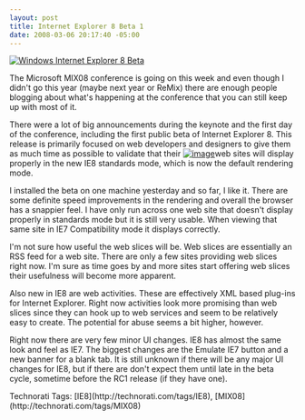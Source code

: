 ```yaml
---
layout: post
title: Internet Explorer 8 Beta 1
date: 2008-03-06 20:17:40 -05:00
---
```


[![Windows Internet Explorer 8 Beta](http://www.microsoft.com/library/media/1033/windows/images/products/winfamily/ie/ie8/logo_ie8.gif)](http://www.microsoft.com/windows/products/winfamily/ie/ie8/getitnow.mspx)  

The Microsoft MIX08 conference is going on this week and even though I didn't go this year (maybe next year or ReMix) there are enough people blogging about what's happening at the conference that you can still keep up with most of it.

There were a lot of big announcements during the keynote and the first day of the conference, including the first public beta of Internet Explorer 8. This release is primarily focused on web developers and designers to give them as much time as possible to validate that their [![image](http://gwb.blob.core.windows.net/sdorman/WindowsLiveWriter/InternetExplorer8Beta1_117C5/image_thumb.png)](http://gwb.blob.core.windows.net/sdorman/WindowsLiveWriter/InternetExplorer8Beta1_117C5/image_2.png)web sites will display properly in the new IE8 standards mode, which is now the default rendering mode.

I installed the beta on one machine yesterday and so far, I like it. There are some definite speed improvements in the rendering and overall the browser has a snappier feel. I have only run across one web site that doesn't display properly in standards mode but it is still very usable. When viewing that same site in IE7 Compatibility mode it displays correctly.

I'm not sure how useful the web slices will be. Web slices are essentially an RSS feed for a web site. There are only a few sites providing web slices right now. I'm sure as time goes by and more sites start offering web slices their usefulness will become more apparent.

Also new in IE8 are web activities. These are effectively XML based plug-ins for Internet Explorer. Right now activities look more promising than web slices since they can hook up to web services and seem to be relatively easy to create. The potential for abuse seems a bit higher, however.

Right now there are very few minor UI changes. IE8 has almost the same look and feel as IE7. The biggest changes are the Emulate IE7 button and a new banner for a blank tab. It is still unknown if there will be any major UI changes for IE8, but if there are don't expect them until late in the beta cycle, sometime before the RC1 release (if they have one).
 <div style="padding-right: 0px; padding-left: 0px; padding-bottom: 0px; margin: 0px; padding-top: 0px; display: inline" id="scid:0767317B-992E-4b12-91E0-4F059A8CECA8:f6f93cc4-cc92-4080-80c5-e63673a949a0" class="wlWriterSmartContent">Technorati Tags: [IE8](http://technorati.com/tags/IE8), [MIX08](http://technorati.com/tags/MIX08)</div>
